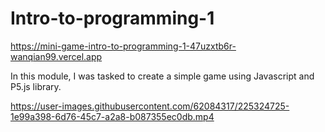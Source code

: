 # Intro-to-programming-1

https://mini-game-intro-to-programming-1-47uzxtb6r-wanqian99.vercel.app

In this module, I was tasked to create a simple game using Javascript and P5.js library.

https://user-images.githubusercontent.com/62084317/225324725-1e99a398-6d76-45c7-a2a8-b087355ec0db.mp4
